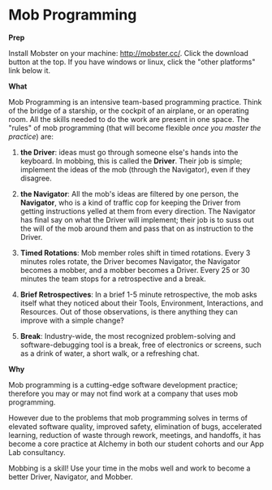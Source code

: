 Mob Programming
==
**Prep**

Install Mobster on your machine: http://mobster.cc/. Click the download button at the top. If you have windows or linux, click the "other platforms" link below it.


**What**

Mob Programming is an intensive team-based programming practice. Think of the bridge of a starship, or the cockpit of an airplane, or an operating room. All the skills needed to do the work are present in one space. The "rules" of mob programming (that will become flexible *once you master the practice*) are:

1. **the Driver**: ideas must go through someone else's hands into the keyboard. In mobbing, this is called the **Driver**. Their job is simple; implement the ideas of the mob (through the Navigator), even if they disagree.

1. **the Navigator**: All the mob's ideas are filtered by one person, the **Navigator**, who is a kind of traffic cop for keeping the Driver from getting instructions yelled at them from every direction. The Navigator has final say on what the Driver will implement; their job is to suss out the will of the mob around them and pass that on as instruction to the Driver.

1. **Timed Rotations**: Mob member roles shift in timed rotations. Every 3 minutes roles rotate, the Driver becomes Navigator, the Navigator becomes a mobber, and a mobber becomes a Driver. Every 25 or 30 minutes the team stops for a retrospective and a break.

1. **Brief Retrospectives**: In a brief 1-5 minute retrospective, the mob asks itself what they noticed about their Tools, Environment, Interactions, and Resources. Out of those observations, is there anything they can improve with a simple change?

1. **Break**: Industry-wide, the most recognized problem-solving and software-debugging tool is a break, free of electronics or screens, such as a drink of water, a short walk, or a refreshing chat.

**Why**

Mob programming is a cutting-edge software development practice; therefore you may or may not find work at a company that uses mob programming. 

However due to the problems that mob programming solves in terms of elevated software quality, improved safety, elimination of bugs, accelerated learning, reduction of waste through rework, meetings, and handoffs, it has become a core practice at Alchemy in both our student cohorts and our App Lab consultancy.

Mobbing is a skill! Use your time in the mobs well and work to become a better Driver, Navigator, and Mobber.
